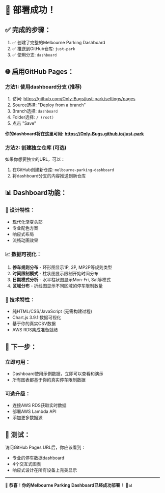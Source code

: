 # 🎉 部署成功！

## ✅ 完成的步骤：
1. ✅ 创建了完整的Melbourne Parking Dashboard
2. ✅ 推送到GitHub仓库: `just-park`
3. ✅ 使用分支: `dashboard`

## 🌐 启用GitHub Pages：

### 方法1: 使用dashboard分支 (推荐)
1. 访问: https://github.com/Only-Bugs/just-park/settings/pages
2. Source选择: "Deploy from a branch"
3. Branch选择: `dashboard`
4. Folder选择: `/ (root)`
5. 点击 "Save"

**你的dashboard将在这里可用:**
**https://Only-Bugs.github.io/just-park**

### 方法2: 创建独立仓库 (可选)
如果你想要独立的URL，可以：
1. 在GitHub创建新仓库: `melbourne-parking-dashboard`
2. 将dashboard分支的内容推送到新仓库

## 📊 Dashboard功能：

### 🎨 设计特性：
- 现代化渐变头部
- 专业配色方案
- 响应式布局
- 流畅动画效果

### 📈 数据可视化：
1. **停车规则分布** - 环形图显示1P, 2P, MP2P等规则类型
2. **时间限制模式** - 柱状图显示限制开始时间分布
3. **日期模式分析** - 水平柱状图显示Mon-Fri, Sat等模式
4. **区域分布** - 折线图显示不同区域的停车限制数量

### 🔧 技术特性：
- 纯HTML/CSS/JavaScript (无需构建过程)
- Chart.js 3.9.1 数据可视化
- 基于你的真实CSV数据
- AWS RDS集成准备就绪

## 🚀 下一步：

### 立即可用：
- Dashboard使用示例数据，立即可以查看和演示
- 所有图表都基于你的真实停车限制数据

### 可选升级：
- 连接AWS RDS获取实时数据
- 部署AWS Lambda API
- 添加更多数据源

## 📱 测试：
访问GitHub Pages URL后，你应该看到：
- 专业的停车数据dashboard
- 4个交互式图表
- 响应式设计在所有设备上完美显示

---

**🎯 恭喜！你的Melbourne Parking Dashboard已经成功部署！** 🚗📊